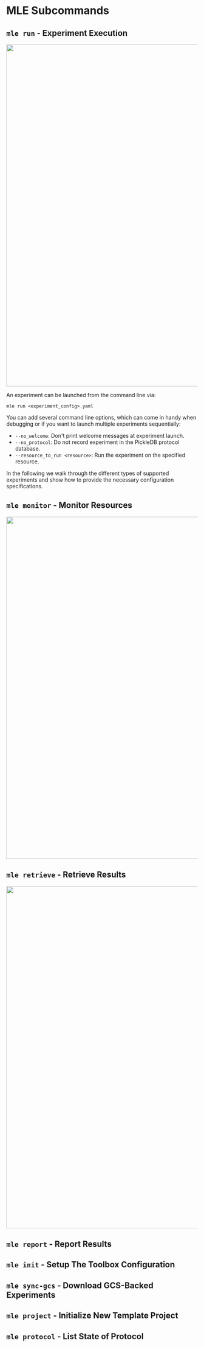 # MLE Subcommands

## `mle run` - Experiment Execution

<a href="../core_api/mle_run.gif"><img src="../core_api/mle_run.gif" width=900 align="center" /></a>

An experiment can be launched from the command line via:

```
mle run <experiment_config>.yaml
```

You can add several command line options, which can come in handy when debugging or if you want to launch multiple experiments sequentially:

- `--no_welcome`: Don't print welcome messages at experiment launch.
- `--no_protocol`: Do not record experiment in the PickleDB protocol database.
- `--resource_to_run <resource>`: Run the experiment on the specified resource.

In the following we walk through the different types of supported experiments and show how to provide the necessary configuration specifications.


## `mle monitor` - Monitor Resources

<a href="../core_api/mle_monitor.gif"><img src="../core_api/mle_monitor.gif" width=900 align="center" /></a>


## `mle retrieve` - Retrieve Results

<a href="../core_api/mle_retrieve.gif"><img src="../core_api/mle_retrieve.gif" width=900 align="center" /></a>


## `mle report` - Report Results

<!-- <a href="../core_api/mle_report.gif"><img src="../core_api/mle_report.gif" width=900 align="center" /></a> -->

## `mle init` - Setup The Toolbox Configuration

<!-- <a href="../core_api/mle_init.gif"><img src="../core_api/mle_init.gif" width=900 align="center" /></a> -->


## `mle sync-gcs` - Download GCS-Backed Experiments

<!-- <a href="../core_api/mle_sync.gif"><img src="../core_api/mle_sync.gif" width=900 align="center" /></a> -->


## `mle project` - Initialize New Template Project

<!-- <a href="../core_api/mle_project.gif"><img src="../core_api/mle_project.gif" width=900 align="center" /></a> -->


## `mle protocol` - List State of Protocol

<!-- <a href="../core_api/mle_protocol.gif"><img src="../core_api/mle_protocol.gif" width=900 align="center" /></a> -->
